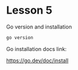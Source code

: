 # Lesson 5

Go version and installation

```bash
go version
```

Go installation docs link:

https://go.dev/doc/install